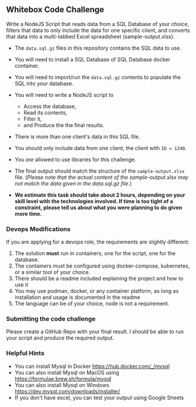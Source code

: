 ## Whitebox Code Challenge

Write a NodeJS Script that reads data from a SQL Database of your choice, filters that data to only include the data for one specific client, and converts that data into a multi-tabbed Excel spreadsheet (sample-output.xlsx). 

 - The `data.sql.gz` files in this repository contains the SQL data to use.
 - You will need to install a SQL Database of SQL Database docker container.
 - You will need to import/run the `data.sql.gz` contents to populate the SQL into your database.
 - You will need to write a NodeJS script to 
   - Access the database, 
   - Read its contents, 
   - Filter it, 
   - and Produce the the final results.
 - There is more than one client's data in this SQL file.
 - You should only include data from one client, the client with `ID = 1240`. 
 - You *are* allowed to use libraries for this challenge.
 - The final output should match the structure of the `sample-output.xlsx` file. (*Please note that the actual content of the sample-output.xlsx may not match the data given in the data.sql.gz file.*)
 
 - **We estimate this task should take about 2 hours, depending on your skill level with the technologies involved. If time is too tight of a constraint, please tell us about what you were planning to do given more time.**

### Devops Modifications
If you are applying for a devops role, the requirements are slightly different:

1. The solution **must** run in containers, one for the script, one for the database.
2. The containers must be configured using docker-compose, kubernetes, or a similar tool of your choice.
4. There should be a readme included explaining the project and how to use it
5. You may use podman, docker, or any container platform, as long as installation and usage is documented in the readme
6. The language can be of your choice, node is not a requirement.

### Submitting the code challenge

Please create a GitHub Repo with your final result. I should be able to run your script and produce the required output.

### Helpful Hints

- You can install Mysql in Docker https://hub.docker.com/_/mysql
- You can also install Mysql on MacOS using https://formulae.brew.sh/formula/mysql
- You can also install Mysql on Windows https://dev.mysql.com/downloads/installer/
- If you don't have excel, you can test your output using Google Sheets
